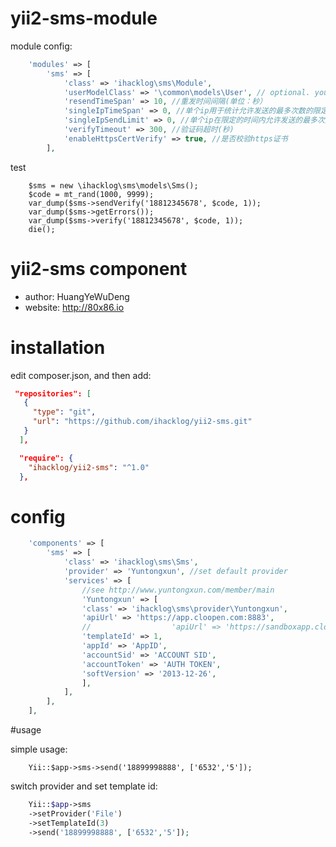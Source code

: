 # yii2-sms-module

module config:

```php
    'modules' => [
        'sms' => [
            'class' => 'ihacklog\sms\Module',
            'userModelClass' => '\common\models\User', // optional. your User model. Needs to be ActiveRecord.
            'resendTimeSpan' => 10, //重发时间间隔(单位：秒）
            'singleIpTimeSpan' => 0, //单个ip用于统计允许发送的最多次数的限定时间
            'singleIpSendLimit' => 0, //单个ip在限定的时间内允许发送的最多次数
            'verifyTimeout' => 300, //验证码超时(秒)
            'enableHttpsCertVerify' => true, //是否校验https证书
        ],
```

test

        $sms = new \ihacklog\sms\models\Sms();
        $code = mt_rand(1000, 9999);
        var_dump($sms->sendVerify('18812345678', $code, 1));
        var_dump($sms->getErrors());
        var_dump($sms->verify('18812345678', $code, 1));
        die();


# yii2-sms component

* author: HuangYeWuDeng
* website: http://80x86.io


# installation

edit composer.json, and then add:
```json
 "repositories": [
   {
     "type": "git",
     "url": "https://github.com/ihacklog/yii2-sms.git"
   }
  ],
```

```json
  "require": {
    "ihacklog/yii2-sms": "^1.0"
  },
```

# config

```php
    'components' => [
        'sms' => [
            'class' => 'ihacklog\sms\Sms',
            'provider' => 'Yuntongxun', //set default provider
            'services' => [
                //see http://www.yuntongxun.com/member/main
                'Yuntongxun' => [
                'class' => 'ihacklog\sms\provider\Yuntongxun',
                'apiUrl' => 'https://app.cloopen.com:8883',
                //                  'apiUrl' => 'https://sandboxapp.cloopen.com:8883',
                'templateId' => 1,
                'appId' => 'AppID',
                'accountSid' => 'ACCOUNT SID',
                'accountToken' => 'AUTH TOKEN',
                'softVersion' => '2013-12-26',
                ],
            ],
        ],
    ],
```

#usage

simple usage:

        Yii::$app->sms->send('18899998888', ['6532','5']);

switch provider and set template id:
```php
    Yii::$app->sms
    ->setProvider('File')
    ->setTemplateId(3)
    ->send('18899998888', ['6532','5']);
```